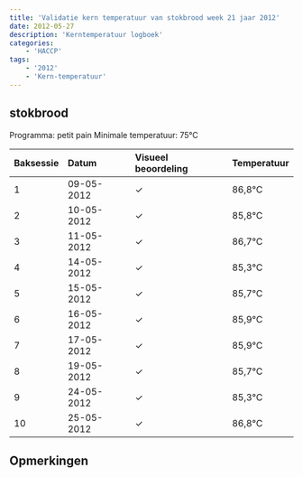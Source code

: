 ```yaml
---
title: 'Validatie kern temperatuur van stokbrood week 21 jaar 2012'
date: 2012-05-27
description: 'Kerntemperatuur logboek'
categories:
    - 'HACCP'
tags:
    - '2012'
    - 'Kern-temperatuur'
---
```


## stokbrood

Programma: petit pain
Minimale temperatuur: 75°C

| Baksessie | Datum | Visueel beoordeling | Temperatuur |
|:---|:---|:---|:---|
| 1 | 09-05-2012 | &check; | 86,8°C |
| 2 | 10-05-2012 | &check; | 85,8°C |
| 3 | 11-05-2012 | &check; | 86,7°C |
| 4 | 14-05-2012 | &check; | 85,3°C |
| 5 | 15-05-2012 | &check; | 85,7°C |
| 6 | 16-05-2012 | &check; | 85,9°C |
| 7 | 17-05-2012 | &check; | 85,9°C |
| 8 | 19-05-2012 | &check; | 85,7°C |
| 9 | 24-05-2012 | &check; | 85,3°C |
| 10 | 25-05-2012 | &check; | 86,8°C |

## Opmerkingen


